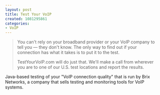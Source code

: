 ```yaml
--- 
layout: post
title: Test Your VoIP
created: 1081295861
categories: 
- VoIP
---
```

<blockquote>
<p>You can't rely on your broadband provider or your VoIP company to tell you — they don't know. The only way to find out if your connection has what it takes is to put it to the test.
<p>TestYourVoIP.com will do just that. We'll make a call from wherever you are to one of our U.S. test locations and report the results.</p></blockquote>

<p>Java-based testing of your "VoIP connection quality" that is run by Brix Networks, a company that sells testing and monitoring tools for VoIP systems.</p>
